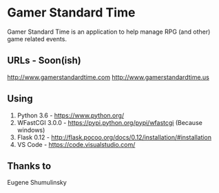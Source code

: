 # Gamer Standard Time
Gamer Standard Time is an application to help manage RPG (and other) game related events.

## URLs - Soon(ish)
http://www.gamerstandardtime.com
http://www.gamerstandardtime.us

## Using 
1. Python 3.6 - https://www.python.org/
2. WFastCGI 3.0.0 - https://pypi.python.org/pypi/wfastcgi (Because windows)
3. Flask 0.12 - http://flask.pocoo.org/docs/0.12/installation/#installation
4. VS Code - https://code.visualstudio.com/

## Thanks to
Eugene Shumulinsky